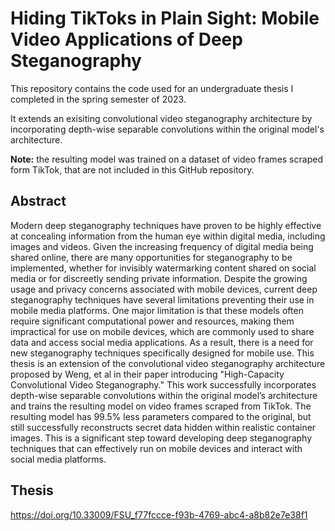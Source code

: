 # Hiding TikToks in Plain Sight: Mobile Video Applications of Deep Steganography
This repository contains the code used for an undergraduate thesis I completed in the spring semester of 2023. 

It extends an exisiting convolutional video steganography architecture by incorporating depth-wise separable convolutions within the original model's architecture.

<b>Note:</b> the resulting model was trained on a dataset of video frames scraped form TikTok, that are not included in this GitHub repository.

## Abstract
Modern deep steganography techniques have proven to be highly effective at concealing information from the human eye within digital media, including images and videos. Given the increasing frequency of digital media being shared online, there are many opportunities for steganography to be implemented, whether for invisibly watermarking content shared on social media or for discreetly sending private information. Despite the growing usage and privacy concerns associated with mobile devices, current deep steganography techniques have several limitations preventing their use in mobile media platforms. One major limitation is that these models often require significant computational power and resources, making them impractical for use on mobile devices, which are commonly used to share data and access social media applications. As a result, there is a need for new steganography techniques specifically designed for mobile use. This thesis is an extension of the convolutional video steganography architecture proposed by Weng, et al in their paper introducing "High-Capacity Convolutional Video Steganography." This work successfully incorporates depth-wise separable convolutions within the original model’s architecture and trains the resulting model on video frames scraped from TikTok. The resulting model has 99.5% less parameters compared to the original, but still successfully reconstructs secret data hidden within realistic container images. This is a significant step toward developing deep steganography techniques that can effectively run on mobile devices and interact with social media platforms.

## Thesis
https://doi.org/10.33009/FSU_f77fccce-f93b-4769-abc4-a8b82e7e38f1
